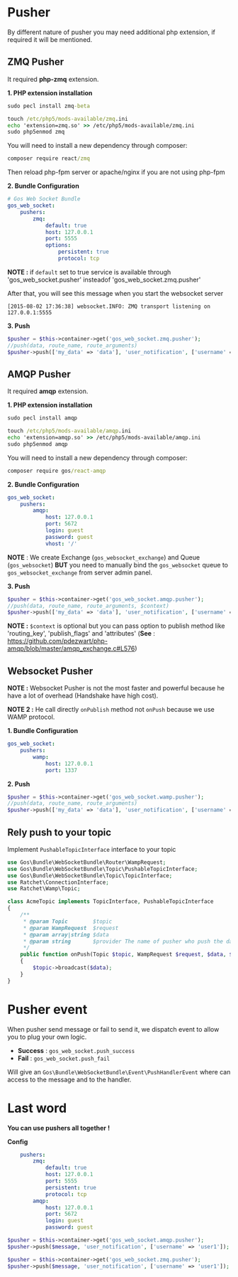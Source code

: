 # Pusher

By different nature of pusher you may need additional php extension, if required it will be mentioned.
 
## ZMQ Pusher

It required **php-zmq** extension. 

**1. PHP extension installation** 

```cmd
sudo pecl install zmq-beta
```

```cmd
touch /etc/php5/mods-available/zmq.ini
echo 'extension=zmq.so' >> /etc/php5/mods-available/zmq.ini
sudo php5enmod zmq
```

You will need to install a new dependency through composer:

```cmd
composer require react/zmq
```

Then reload php-fpm server or apache/nginx if you are not using php-fpm

**2. Bundle Configuration**

```yaml
# Gos Web Socket Bundle
gos_web_socket:
    pushers:
        zmq:
            default: true
            host: 127.0.0.1
            port: 5555
            options:
                persistent: true
                protocol: tcp
```

**NOTE :** if `default` set to true service is available through 'gos_web_socket.pusher' insteadof 'gos_web_socket.zmq.pusher'

After that, you will see this message when you start the websocket server

```text
[2015-08-02 17:36:38] websocket.INFO: ZMQ transport listening on 127.0.0.1:5555
```

**3. Push**

```php
$pusher = $this->container->get('gos_web_socket.zmq.pusher');
//push(data, route_name, route_arguments)
$pusher->push(['my_data' => 'data'], 'user_notification', ['username' => 'user1']);
```

## AMQP Pusher

It required **amqp** extension. 

**1. PHP extension installation** 

```cmd
sudo pecl install amqp
```

```cmd
touch /etc/php5/mods-available/amqp.ini
echo 'extension=amqp.so' >> /etc/php5/mods-available/amqp.ini
sudo php5enmod amqp
```

You will need to install a new dependency through composer:

```cmd
composer require gos/react-amqp
```

**2. Bundle Configuration**

```yml
gos_web_socket:
    pushers:
        amqp:
            host: 127.0.0.1
            port: 5672
            login: guest
            password: guest
            vhost: '/'
```

**NOTE** : We create Exchange (`gos_websocket_exchange`) and Queue (`gos_websocket`) **BUT** you need to manually bind the `gos_websocket` queue to `gos_websocket_exchange` from server admin panel.

**3. Push**

```php
$pusher = $this->container->get('gos_web_socket.amqp.pusher');
//push(data, route_name, route_arguments, $context)
$pusher->push(['my_data' => 'data'], 'user_notification', ['username' => 'user1', $context]);
```

**NOTE :** `$context` is optional but you can pass option to publish method like 'routing_key', 'publish_flags' and 'attributes' (**See** : https://github.com/pdezwart/php-amqp/blob/master/amqp_exchange.c#L576) 
## Websocket Pusher

**NOTE :** Websocket Pusher is not the most faster and powerful because he have a lot of overhead (Handshake have high cost).

**NOTE 2 :** He call directly `onPublish` method not `onPush` because we use WAMP protocol.

**1. Bundle Configuration**

```yml
gos_web_socket:
    pushers:
        wamp:
            host: 127.0.0.1
            port: 1337
```

**2. Push**

```php
$pusher = $this->container->get('gos_web_socket.wamp.pusher');
//push(data, route_name, route_arguments)
$pusher->push(['my_data' => 'data'], 'user_notification', ['username' => 'user1']);
```

## Rely push to your topic

Implement `PushableTopicInterface` interface to your topic 
```php
use Gos\Bundle\WebSocketBundle\Router\WampRequest;
use Gos\Bundle\WebSocketBundle\Topic\PushableTopicInterface;
use Gos\Bundle\WebSocketBundle\Topic\TopicInterface;
use Ratchet\ConnectionInterface;
use Ratchet\Wamp\Topic;

class AcmeTopic implements TopicInterface, PushableTopicInterface
{
    /**
     * @param Topic        $topic
     * @param WampRequest  $request
     * @param array|string $data
     * @param string       $provider The name of pusher who push the data
     */
    public function onPush(Topic $topic, WampRequest $request, $data, $provider)
    {
        $topic->broadcast($data);
    }
}
```

# Pusher event

When pusher send message or fail to send it, we dispatch event to allow you to plug your own logic.

- **Success** : `gos_web_socket.push_success`
- **Fail** : `gos_web_socket.push_fail`

Will give an `Gos\Bundle\WebSocketBundle\Event\PushHandlerEvent` where can access to the message and to the handler.

# Last word

**You can use pushers all together !**

**Config**

```yml
    pushers:
        zmq:
            default: true
            host: 127.0.0.1
            port: 5555
            persistent: true
            protocol: tcp
        amqp:
            host: 127.0.0.1
            port: 5672
            login: guest
            password: guest
```

```php
$pusher = $this->container->get('gos_web_socket.amqp.pusher');
$pusher->push($message, 'user_notification', ['username' => 'user1']);

$pusher = $this->container->get('gos_web_socket.zmq.pusher');
$pusher->push($message, 'user_notification', ['username' => 'user1']);
```
